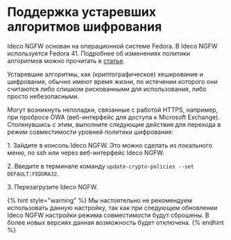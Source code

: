 # Поддержка устаревших алгоритмов шифрования

Ideco NGFW основан на операционной системе Fedora. В Ideco NGFW используется Fedora 41. Подробнее об изменениях политики алгоритмов можно прочитать в [статье](https://fedoraproject.org/wiki/Changes).

Устаревшие алгоритмы, как (криптографическое) хеширование и шифрование, обычно имеют время жизни, по истечении которого они считаются либо слишком рискованными для использования, либо просто небезопасными.

Могут возникнуть неполадки, связанные с работой HTTPS, например, при пробросе OWA (веб-интерфейс для доступа к Microsoft Exchange). Столкнувшись с этим, выполните следующие действия для перехода в режим совместимости уровней политики шифрования:

1\. Зайдите в консоль Ideco NGFW. Это можно сделать из локального меню, по ssh или через веб-интерфейс Ideco NGFW.

2\. Введите в терминале команду `update-crypto-policies --set DEFAULT:FEDORA32`.

3\. Перезагрузите Ideco NGFW.

{% hint style="warning" %}
Мы настоятельно не рекомендуем использовать данную настройку, так как при следующем обновлении Ideco NGFW настройки режима совместимости будут сброшены. В более новых версиях данная возможность будет отключена.
{% endhint %}
